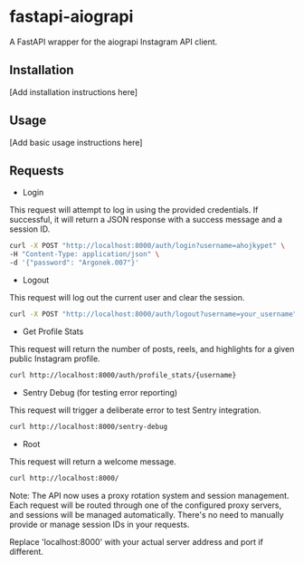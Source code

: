 # fastapi-aiograpi

A FastAPI wrapper for the aiograpi Instagram API client.

## Installation

[Add installation instructions here]

## Usage

[Add basic usage instructions here]

## Requests

* Login

This request will attempt to log in using the provided credentials. If successful, it will return a JSON response with a success message and a session ID.

```sh
curl -X POST "http://localhost:8000/auth/login?username=ahojkypet" \
-H "Content-Type: application/json" \
-d '{"password": "Argonek.007"}'
```

* Logout

This request will log out the current user and clear the session.

```sh
curl -X POST "http://localhost:8000/auth/logout?username=your_username"
```

* Get Profile Stats

This request will return the number of posts, reels, and highlights for a given public Instagram profile.

```sh
curl http://localhost:8000/auth/profile_stats/{username}
```

* Sentry Debug (for testing error reporting)

This request will trigger a deliberate error to test Sentry integration.

```sh
curl http://localhost:8000/sentry-debug
```

* Root

This request will return a welcome message.

```sh
curl http://localhost:8000/
```

Note: The API now uses a proxy rotation system and session management. Each request will be routed through one of the configured proxy servers, and sessions will be managed automatically. There's no need to manually provide or manage session IDs in your requests.

Replace 'localhost:8000' with your actual server address and port if different.
